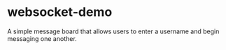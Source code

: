 # websocket-demo

A simple message board that allows users to enter a username and begin messaging one another.
